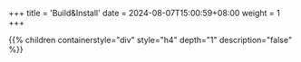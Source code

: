 +++
title = 'Build&Install'
date = 2024-08-07T15:00:59+08:00
weight = 1
+++


{{% children containerstyle="div" style="h4" depth="1" description="false" %}}